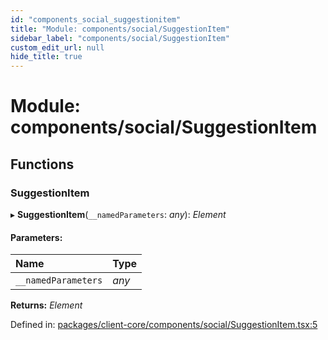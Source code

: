 ```yaml
---
id: "components_social_suggestionitem"
title: "Module: components/social/SuggestionItem"
sidebar_label: "components/social/SuggestionItem"
custom_edit_url: null
hide_title: true
---
```


# Module: components/social/SuggestionItem

## Functions

### SuggestionItem

▸ **SuggestionItem**(`__namedParameters`: *any*): *Element*

#### Parameters:

Name | Type |
:------ | :------ |
`__namedParameters` | *any* |

**Returns:** *Element*

Defined in: [packages/client-core/components/social/SuggestionItem.tsx:5](https://github.com/xr3ngine/xr3ngine/blob/56376a778/packages/client-core/components/social/SuggestionItem.tsx#L5)
